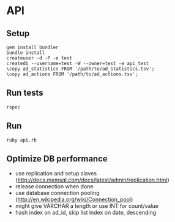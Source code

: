 # API

## Setup

    gem install bundler
    bundle install
    createuser -d -P -e test
    createdb --username=test -W --owner=test -e api_test
    \copy ad_statistics FROM '/path/to/ad_statistics.tsv';
    \copy ad_actions FROM '/path/to/ad_actions.tsv';

## Run tests

    rspec

## Run

    ruby api.rb

## Optimize DB performance

* use replication and setup slaves (http://docs.memsql.com/docs/latest/admin/replication.html)
* release connection when done
* use database connection pooling (http://en.wikipedia.org/wiki/Connection_pool)
* might give VARCHAR a length or use INT for count/value
* hash index on ad_id, skip list index on date, descending
